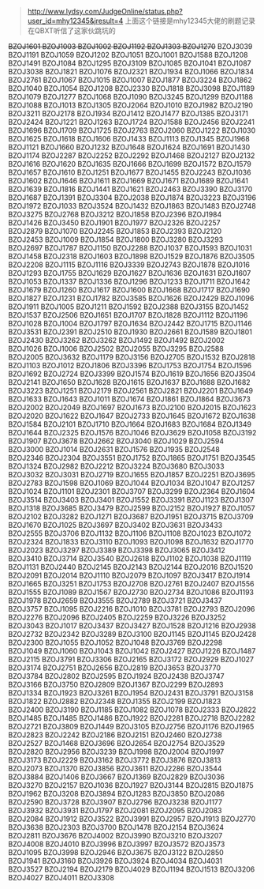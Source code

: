 >http://www.lydsy.com/JudgeOnline/status.php?user_id=mhy12345&jresult=4
上面这个链接是mhy12345大佬的刷题记录  
在QBXT听信了这家伙跳坑的  
  
<del>BZOJ1601 BZOJ1003 BZOJ1002 BZOJ1192 BZOJ1303 BZOJ1270</del> BZOJ3039 BZOJ1191 BZOJ1059 BZOJ1202 BZOJ1051 BZOJ1001 BZOJ1588 BZOJ1208 BZOJ1491 BZOJ1084 BZOJ1295 BZOJ3109 BZOJ1085 BZOJ1041 BZOJ1087 BZOJ3038 BZOJ1821 BZOJ1076 BZOJ2321 BZOJ1934 BZOJ1066 BZOJ1834 BZOJ2761 BZOJ1067 BZOJ1015 BZOJ1007 BZOJ1877 BZOJ3224 BZOJ1862 BZOJ1040 BZOJ1054 BZOJ1208 BZOJ2330 BZOJ1818 BZOJ3098 BZOJ1189 BZOJ1079 BZOJ1277 BZOJ1068 BZOJ1090 BZOJ3245 BZOJ1299 BZOJ1188 BZOJ1088 BZOJ1013 BZOJ1305 BZOJ2064 BZOJ1010 BZOJ1982 BZOJ2190 BZOJ3211 BZOJ2178 BZOJ1934 BZOJ1412 BZOJ1477 BZOJ1385 BZOJ3171 BZOJ2424 BZOJ1221 BZOJ1263 BZOJ1724 BZOJ1588 BZOJ2456 BZOJ2241 BZOJ1696 BZOJ1709 BZOJ1725 BZOJ2763 BZOJ2060 BZOJ1222 BZOJ1030 BZOJ1625 BZOJ1618 BZOJ1606 BZOJ1433 BZOJ1113 BZOJ1345 BZOJ1968 BZOJ1121 BZOJ1660 BZOJ1232 BZOJ1648 BZOJ1624 BZOJ1691 BZOJ1430 BZOJ1174 BZOJ2287 BZOJ2252 BZOJ2292 BZOJ1468 BZOJ2127 BZOJ2132 BZOJ1616 BZOJ1620 BZOJ1635 BZOJ1666 BZOJ1699 BZOJ1572 BZOJ1579 BZOJ1657 BZOJ1610 BZOJ1251 BZOJ1677 BZOJ1455 BZOJ2243 BZOJ1036 BZOJ1602 BZOJ1646 BZOJ1611 BZOJ1669 BZOJ1671 BZOJ1689 BZOJ1641 BZOJ1639 BZOJ1816 BZOJ1441 BZOJ1621 BZOJ2463 BZOJ3390 BZOJ3170 BZOJ1687 BZOJ1391 BZOJ3304 BZOJ2038 BZOJ1874 BZOJ3223 BZOJ3196 BZOJ1972 BZOJ1033 BZOJ3524 BZOJ1432 BZOJ1863 BZOJ1483 BZOJ2748 BZOJ3275 BZOJ2768 BZOJ3212 BZOJ1858 BZOJ2396 BZOJ1984 BZOJ1426 BZOJ3450 BZOJ1901 BZOJ1977 BZOJ2326 BZOJ2257 BZOJ2879 BZOJ1070 BZOJ2245 BZOJ1853 BZOJ2393 BZOJ2120 BZOJ2453 BZOJ1009 BZOJ1854 BZOJ1800 BZOJ3280 BZOJ3293 BZOJ2697 BZOJ1787 BZOJ1150 BZOJ2288 BZOJ1037 BZOJ1593 BZOJ1031 BZOJ1458 BZOJ2318 BZOJ1603 BZOJ1898 BZOJ1529 BZOJ1876 BZOJ3505 BZOJ2208 BZOJ1115 BZOJ1116 BZOJ3339 BZOJ2743 BZOJ1878 BZOJ1016 BZOJ1293 BZOJ1755 BZOJ1629 BZOJ1627 BZOJ1636 BZOJ1631 BZOJ1607 BZOJ1053 BZOJ1337 BZOJ1336 BZOJ1296 BZOJ1233 BZOJ1711 BZOJ1642 BZOJ1679 BZOJ1260 BZOJ1617 BZOJ1600 BZOJ1668 BZOJ1717 BZOJ1690 BZOJ1827 BZOJ1231 BZOJ1782 BZOJ3585 BZOJ1626 BZOJ2429 BZOJ1096 BZOJ1911 BZOJ1005 BZOJ1211 BZOJ1592 BZOJ2388 BZOJ3155 BZOJ1452 BZOJ1537 BZOJ2506 BZOJ1651 BZOJ1707 BZOJ1828 BZOJ1112 BZOJ1196 BZOJ1028 BZOJ1004 BZOJ1797 BZOJ1634 BZOJ2442 BZOJ1715 BZOJ1146 BZOJ3531 BZOJ2391 BZOJ2510 BZOJ1930 BZOJ2661 BZOJ1589 BZOJ1801 BZOJ2430 BZOJ3262 BZOJ3262 BZOJ1492 BZOJ1492 BZOJ2002 BZOJ1026 BZOJ1006 BZOJ2502 BZOJ2055 BZOJ3295 BZOJ2588 BZOJ2005 BZOJ3632 BZOJ1179 BZOJ3156 BZOJ2705 BZOJ1532 BZOJ2818 BZOJ1103 BZOJ1012 BZOJ1806 BZOJ3396 BZOJ1753 BZOJ1754 BZOJ1596 BZOJ1692 BZOJ2724 BZOJ3399 BZOJ1574 BZOJ1619 BZOJ1656 BZOJ3504 BZOJ2141 BZOJ1650 BZOJ1628 BZOJ1615 BZOJ1637 BZOJ1688 BZOJ1682 BZOJ3223 BZOJ1251 BZOJ2179 BZOJ2561 BZOJ2821 BZOJ2201 BZOJ1649 BZOJ1633 BZOJ1643 BZOJ1011 BZOJ1674 BZOJ1861 BZOJ1864 BZOJ3673 BZOJ2002 BZOJ2049 BZOJ1697 BZOJ1673 BZOJ2100 BZOJ2015 BZOJ1623 BZOJ2020 BZOJ1622 BZOJ1647 BZOJ2733 BZOJ1645 BZOJ1672 BZOJ1638 BZOJ1584 BZOJ2101 BZOJ1710 BZOJ1664 BZOJ1683 BZOJ1684 BZOJ1349 BZOJ1644 BZOJ2325 BZOJ1576 BZOJ1046 BZOJ3629 BZOJ1058 BZOJ3192 BZOJ1907 BZOJ3678 BZOJ2662 BZOJ3040 BZOJ1029 BZOJ2594 BZOJ3000 BZOJ1014 BZOJ2631 BZOJ1576 BZOJ1935 BZOJ2548 BZOJ2346 BZOJ2304 BZOJ3551 BZOJ1752 BZOJ1865 BZOJ1751 BZOJ3545 BZOJ1324 BZOJ2982 BZOJ2212 BZOJ3224 BZOJ3680 BZOJ3033 BZOJ3032 BZOJ3031 BZOJ2719 BZOJ1655 BZOJ1857 BZOJ2251 BZOJ3695 BZOJ2783 BZOJ1598 BZOJ1069 BZOJ1044 BZOJ1034 BZOJ1047 BZOJ1257 BZOJ1024 BZOJ1101 BZOJ2301 BZOJ3707 BZOJ3299 BZOJ2364 BZOJ1604 BZOJ3514 BZOJ3403 BZOJ3401 BZOJ1552 BZOJ3391 BZOJ1123 BZOJ1307 BZOJ1318 BZOJ3685 BZOJ3479 BZOJ2599 BZOJ2152 BZOJ1927 BZOJ1057 BZOJ2102 BZOJ3282 BZOJ1271 BZOJ3687 BZOJ1951 BZOJ3715 BZOJ3709 BZOJ1670 BZOJ1025 BZOJ3697 BZOJ3402 BZOJ3631 BZOJ3433 BZOJ2555 BZOJ3706 BZOJ1132 BZOJ1106 BZOJ1108 BZOJ1023 BZOJ1072 BZOJ2324 BZOJ1833 BZOJ3110 BZOJ1093 BZOJ1098 BZOJ1632 BZOJ1770 BZOJ2023 BZOJ3297 BZOJ3389 BZOJ3398 BZOJ3065 BZOJ3412 BZOJ3410 BZOJ3714 BZOJ3540 BZOJ2618 BZOJ1102 BZOJ1038 BZOJ1119 BZOJ1131 BZOJ2440 BZOJ2145 BZOJ2143 BZOJ2144 BZOJ2016 BZOJ1520 BZOJ2091 BZOJ2014 BZOJ1110 BZOJ2079 BZOJ1097 BZOJ3417 BZOJ1914 BZOJ1665 BZOJ3251 BZOJ1753 BZOJ2708 BZOJ2761 BZOJ2407 BZOJ1556 BZOJ1555 BZOJ1089 BZOJ1567 BZOJ2730 BZOJ2734 BZOJ1086 BZOJ1193 BZOJ1978 BZOJ2659 BZOJ3555 BZOJ2789 BZOJ3721 BZOJ3437 BZOJ3757 BZOJ1095 BZOJ2216 BZOJ1010 BZOJ3781 BZOJ2793 BZOJ2096 BZOJ2276 BZOJ2096 BZOJ2405 BZOJ2259 BZOJ3226 BZOJ3252 BZOJ3043 BZOJ1017 BZOJ3437 BZOJ3427 BZOJ1528 BZOJ1216 BZOJ2938 BZOJ2732 BZOJ2342 BZOJ3289 BZOJ3100 BZOJ1145 BZOJ1145 BZOJ2428 BZOJ2300 BZOJ1055 BZOJ1052 BZOJ1048 BZOJ3769 BZOJ2298 BZOJ1049 BZOJ1060 BZOJ1043 BZOJ1042 BZOJ2427 BZOJ1226 BZOJ1487 BZOJ2115 BZOJ3791 BZOJ3306 BZOJ2165 BZOJ3172 BZOJ2929 BZOJ1027 BZOJ3174 BZOJ2751 BZOJ2656 BZOJ2819 BZOJ3653 BZOJ3770 BZOJ3784 BZOJ2802 BZOJ2595 BZOJ1924 BZOJ2438 BZOJ3747 BZOJ3166 BZOJ3750 BZOJ2809 BZOJ1367 BZOJ2299 BZOJ2893 BZOJ1334 BZOJ1923 BZOJ3261 BZOJ1954 BZOJ2431 BZOJ3791 BZOJ3158 BZOJ1822 BZOJ2882 BZOJ2348 BZOJ1355 BZOJ2199 BZOJ1823 BZOJ2400 BZOJ3190 BZOJ1185 BZOJ1082 BZOJ1078 BZOJ2333 BZOJ2822 BZOJ1485 BZOJ1485 BZOJ1486 BZOJ1922 BZOJ2281 BZOJ2718 BZOJ2282 BZOJ2721 BZOJ3809 BZOJ1449 BZOJ3105 BZOJ2756 BZOJ1176 BZOJ1965 BZOJ2823 BZOJ2242 BZOJ2186 BZOJ2151 BZOJ2460 BZOJ2738 BZOJ2527 BZOJ1468 BZOJ3696 BZOJ2654 BZOJ2754 BZOJ3529 BZOJ2820 BZOJ2956 BZOJ3239 BZOJ1998 BZOJ2004 BZOJ1997 BZOJ3173 BZOJ2229 BZOJ3162 BZOJ3772 BZOJ3876 BZOJ3813 BZOJ2073 BZOJ1370 BZOJ3856 BZOJ3611 BZOJ2286 BZOJ3544 BZOJ3884 BZOJ1406 BZOJ3667 BZOJ1369 BZOJ2829 BZOJ3036 BZOJ3270 BZOJ2157 BZOJ1036 BZOJ1927 BZOJ3144 BZOJ2815 BZOJ1875 BZOJ1962 BZOJ3208 BZOJ3894 BZOJ1283 BZOJ3850 BZOJ2086 BZOJ2590 BZOJ3728 BZOJ3907 BZOJ2796 BZOJ3238 BZOJ1177 BZOJ3932 BZOJ3931 BZOJ1797 BZOJ2081 BZOJ2095 BZOJ2083 BZOJ2084 BZOJ1912 BZOJ3522 BZOJ3991 BZOJ2957 BZOJ1913 BZOJ2770 BZOJ3638 BZOJ2303 BZOJ3700 BZOJ1478 BZOJ2154 BZOJ3624 BZOJ2811 BZOJ3676 BZOJ4002 BZOJ3990 BZOJ3210 BZOJ3207 BZOJ4008 BZOJ4010 BZOJ3996 BZOJ3997 BZOJ3572 BZOJ3573 BZOJ1095 BZOJ3998 BZOJ2946 BZOJ3675 BZOJ3122 BZOJ2850 BZOJ1941 BZOJ3160 BZOJ3926 BZOJ3924 BZOJ4034 BZOJ4031 BZOJ3527 BZOJ2194 BZOJ2179 BZOJ4029 BZOJ1194 BZOJ1513 BZOJ3206 BZOJ4027 BZOJ4011 BZOJ3308